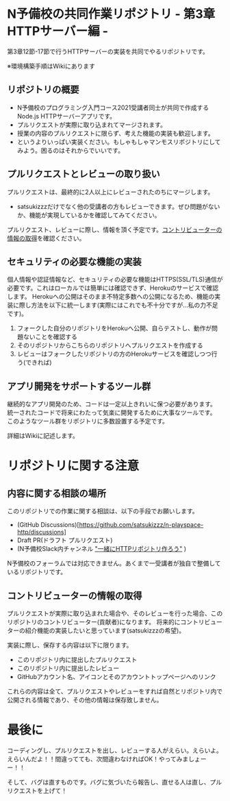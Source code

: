 # N予備校の共同作業リポジトリ - 第3章HTTPサーバー編 -
第3章12節-17節で行うHTTPサーバーの実装を共同でやるリポジトリです。

※環境構築手順はWikiにあります

## リポジトリの概要
- N予備校のプログラミング入門コース2021受講者同士が共同で作成するNode.js HTTPサーバーアプリです。
- プルリクエストが実際に取り込まれてマージされます。
- 授業の内容のプルリクエストに限らず、考えた機能の実装も歓迎します。
- というよりいっぱい実装ください。もしゃもしゃマンモスリポジトリにしてみよう。困るのはそれからでいいです。

## プルリクエストとレビューの取り扱い
プルリクエストは、最終的に2人以上にレビューされたのちにマージします。
- satsukizzzだけでなく他の受講者の方もレビューできます。ぜひ問題がないか、機能が実現しているかを確認してみてください。

プルリクエスト、レビューに際し、情報を頂く予定です。[コントリビューターの情報の取得](#コントリビューターの情報の取得)を確認ください。

## セキュリティの必要な機能の実装
個人情報や認証情報など、セキュリティの必要な機能はHTTPS(SSL/TLS)通信が必要です。これはローカルでは簡単には確認できず、Herokuのサービスで確認します。
Herokuへの公開はそのまま不特定多数への公開になるため、機能の実装に際し方法を以下に統一します(実際にはこれでも不十分ですが…私の力不足です)。

1. フォークした自分のリポジトリをHerokuへ公開、自らテストし、動作が問題ないことを確認する
1. そのリポジトリからこちらのリポジトリへプルリクエストを作成する
1. レビューはフォークしたリポジトリの方のHerokuサービスを確認しつつ行う(できれば)

## アプリ開発をサポートするツール群
継続的なアプリ開発のため、コードは一定以上きれいに保つ必要があります。
統一されたコードで将来にわたって気楽に開発するために大事なツールです。
このようなツール群をリポジトリに多数設置する予定です。

詳細はWikiに記述します。

# リポジトリに関する注意

## 内容に関する相談の場所
このリポジトリでの作業に関する相談は、以下の手段でお願いします。
- (GitHub Discussions)[https://github.com/satsukizzz/n-playspace-http/discussions]
- Draft PR(ドラフト プルリクエスト)
- (N予備校Slack内チャンネル ["一緒にHTTPリポジトリ作ろう"](https://progedu.slack.com/archives/C02GPTC52JF) )

N予備校のフォーラムでは対応できません。あくまで一受講者が独自で整備しているリポジトリです。

## コントリビューターの情報の取得
プルリクエストが実際に取り込まれた場合や、そのレビューを行った場合、このリポジトリのコントリビューター(貢献者)になります。
将来的にコントリビューターの紹介機能の実装したいと思っています(satsukizzzの希望)。

実装に際し、保存する内容は以下に限ります。
- このリポジトリ内に提出したプルリクエスト
- このリポジトリ内に提出したレビュー
- GitHubアカウント名、アイコンとそのアカウントトップページへのリンク

これらの内容は全て、プルリクエストやレビューをすれば自然とリポジトリ内で公開される情報であり、その他の情報は保存致しません。

# 最後に
コーディングし、プルリクエストを出し、レビューする人がえらい。えらいよ。えらいんだよ！！間違ってても、次間違わなければOK！やってみましょーー！！

そして、バグは直すものです。バグに気づいたら報告し、直せる人は直し、プルリクエストを上げて！
